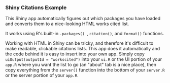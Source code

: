 ### Shiny Citations Example

This Shiny app automatically figures out which packages you have loaded and converts them to a nice-looking HTML works cited list.

It works using R's built-in `.packages() `, `citation()`, and `format()` functions.

Working with HTML in Shiny can be tricky, and therefore it's difficult to make readable, clickable citations lists.  This app does it automatically and the code behind it is easy to insert into your own app.  Simply copy `uiOutput(outputId = "workscited")` into your `ui.R` or the UI portion of your `app.R` where you want the list to go (an "about" tab is a nice place), then copy everything from the `server()` function into the bottom of your `server.R` or the server portion of your `app.R`.